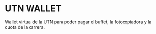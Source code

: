 # UTN WALLET

Wallet virtual de la UTN para poder pagar el buffet, la fotocopiadora y la cuota de la carrera.

